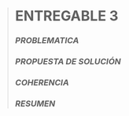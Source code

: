> # ENTREGABLE 3
> ### *PROBLEMATICA*
> 
> ### *PROPUESTA DE SOLUCIÓN*
> 
> ### *COHERENCIA*
> 
> ### *RESUMEN*
> 

